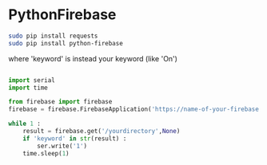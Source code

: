 PythonFirebase
==============

```bash
sudo pip install requests
sudo pip install python-firebase
```


where 'keyword' is instead your keyword (like 'On')
```python

import serial
import time

from firebase import firebase
firebase = firebase.FirebaseApplication('https://name-of-your-firebase.firebaseIO.com',NONE)

while 1 : 
    result = firebase.get('/yourdirectory',None)
    if 'keyword' in str(result) :
        ser.write('1')
    time.sleep(1)
```
